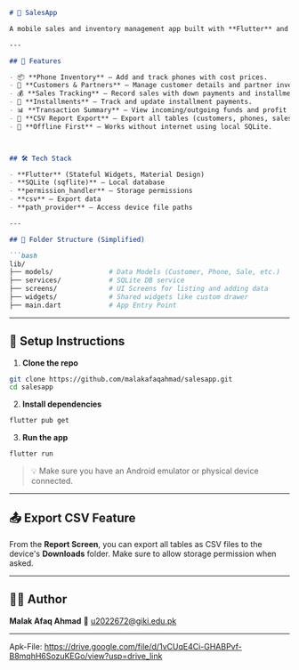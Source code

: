 ````markdown
# 📱 SalesApp

A mobile sales and inventory management app built with **Flutter** and **SQLite** — made with ❤️ for managing customers, phones, partners, sales, transactions, and installment payments, all offline!

---

## 🚀 Features

- 📦 **Phone Inventory** – Add and track phones with cost prices.
- 👤 **Customers & Partners** – Manage customer details and partner investments.
- 💰 **Sales Tracking** – Record sales with down payments and installments.
- 📆 **Installments** – Track and update installment payments.
- 📊 **Transaction Summary** – View incoming/outgoing funds and profit sharing.
- 📂 **CSV Report Export** – Export all tables (customers, phones, sales, etc.) to downloadable CSVs.
- 📱 **Offline First** – Works without internet using local SQLite.



## 🛠️ Tech Stack

- **Flutter** (Stateful Widgets, Material Design)
- **SQLite (sqflite)** – Local database
- **permission_handler** – Storage permissions
- **csv** – Export data
- **path_provider** – Access device file paths

---

## 📁 Folder Structure (Simplified)

```bash
lib/
├── models/              # Data Models (Customer, Phone, Sale, etc.)
├── services/            # SQLite DB service
├── screens/             # UI Screens for listing and adding data
├── widgets/             # Shared widgets like custom drawer
├── main.dart            # App Entry Point
````

---

## 🧪 Setup Instructions

1. **Clone the repo**

```bash
git clone https://github.com/malakafaqahmad/salesapp.git
cd salesapp
```

2. **Install dependencies**

```bash
flutter pub get
```

3. **Run the app**

```bash
flutter run
```

> 💡 Make sure you have an Android emulator or physical device connected.

---


## 📤 Export CSV Feature

From the **Report Screen**, you can export all tables as CSV files to the device's **Downloads** folder. Make sure to allow storage permission when asked.

---

## 👨‍💻 Author

**Malak Afaq Ahmad**
📧 [u2022672@giki.edu.pk](mailto:u2022672@giki.edu.pk)

---

Apk-File: https://drive.google.com/file/d/1vCUqE4Ci-GHABPvf-B8mqhH6SozuKEGo/view?usp=drive_link

